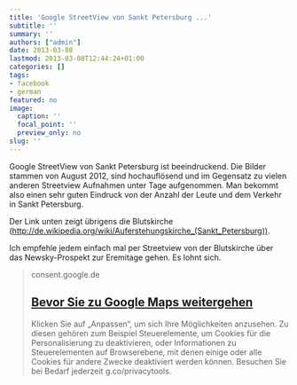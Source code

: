 ```yaml
---
title: 'Google StreetView von Sankt Petersburg ...'
subtitle: ''
summary: ''
authors: ["admin"]
date: 2013-03-08
lastmod: 2013-03-08T12:44:24+01:00
categories: []
tags:
- facebook
- german
featured: no
image:
  caption: ''
  focal_point: ''
  preview_only: no
slug: ''
---
```

Google StreetView von Sankt Petersburg ist beeindruckend. Die Bilder stammen von August 2012, sind hochauflösend und im Gegensatz zu vielen anderen Streetview Aufnahmen unter Tage aufgenommen. Man bekommt also einen sehr guten Eindruck von der Anzahl der Leute und dem Verkehr in Sankt Petersburg. 

Der Link unten zeigt übrigens die Blutskirche (http://de.wikipedia.org/wiki/Auferstehungskirche_(Sankt_Petersburg)).

Ich empfehle jedem einfach mal per Streetview von der Blutskirche über das Newsky-Prospekt zur Eremitage gehen. Es lohnt sich.
> consent.google.de
> ## [Bevor Sie zu Google Maps weitergehen](https://maps.google.de/maps?q=Eremitage,+Russland,+Sankt+Petersburg,+Palace+Embankment&hl=de&ie=UTF8&ll=59.940568,30.328188&spn=0.010361,0.073814&sll=59.954858,30.324921&sspn=0.185302,0.590515&oq=sankt+petersburg+er&hq=Palace+Embankment&hnear=Eremitage,+%D0%94%D0%B2%D0%BE%D1%80%D1%86%D0%BE%D0%B2%D0%B0%D1%8F+%D0%BF%D0%BB%D0%BE%D1%89%D0%B0%D0%B4%D1%8C,+2,+%D0%A1%D0%B0%D0%BD%D0%BA%D1%82-%D0%9F%D0%B5%D1%82%D0%B5%D1%80%D0%B1%D1%83%D1%80%D0%B3,+Russland,+190000&t=m&fll=59.937773,30.316&fspn=0.010491,0.073814&layer=c&cbll=59.94038,30.328088&panoid=QxgeuSmntlo7MGEzI0KowA&cbp=13,138.46,,0,-22.18&z=14)
>
>Klicken Sie auf „Anpassen“, um sich Ihre Möglichkeiten anzusehen. Zu diesen gehören zum Beispiel Steuerelemente, um Cookies für die Personalisierung zu deaktivieren, oder Informationen zu Steuerelementen auf Browserebene, mit denen einige oder alle Cookies für andere Zwecke deaktiviert werden können.  Besuchen Sie bei Bedarf jederzeit g.co/privacytools.


